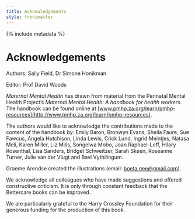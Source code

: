 ```yaml
---
title: Acknowledgements
style: frontmatter
---
```


{% include metadata %}

# Acknowledgements

Authors: Sally Field, Dr Simone Honikman

Editor: Prof David Woods

*Maternal Mental Health* has drawn from material from the Perinatal Mental Health Project’s *Maternal Mental Health: A handbook for health workers*. The handbook can be found online at [www.pmhp.za.org/learn/pmhp-resources](http://www.pmhp.za.org/learn/pmhp-resources). 

The authors would like to acknowledge the contributions made to the content of the handbook by: Emily Baron, Bronwyn Evans, Sheila Faure, Sue Fawcus, Angela Hutchison, Linda Lewis, Crick Lund, Ingrid Meintjes, Natasa Meli, Karen Miller, Liz Mills, Songelwa Mobo, Joan Raphael-Leff, Hilary Rosenthal, Lisa Sanders, Bridget Schweitzer, Sarah Skeen, Roseanne Turner, Julie van der Vlugt and Bavi Vythilingum. 

Graeme Arendse created the illustrations (email: [boeta.gee@gmail.com](mailto:boeta.gee@gmail.com)).

We acknowledge all colleagues who have made suggestions and offered constructive criticism. It is only through constant feedback that the Bettercare books can be improved. 

We are particularly grateful to the Harry Crossley Foundation for their generous funding for the production of this book. 
